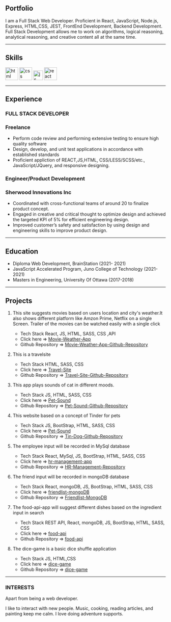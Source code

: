 ## Portfolio
I am a Full Stack Web Developer. Proficient in React, JavaScript, Node.js, Express, HTML,CSS, JEST, FrontEnd Development, Backend Development. Full Stack Development allows me to work on algorithms, logical reasoning, analytical reasoning, and creative content all at the same time.

---

## Skills

<p align='left'>
  <img src="https://upload.wikimedia.org/wikipedia/commons/thumb/6/61/HTML5_logo_and_wordmark.svg/2048px-HTML5_logo_and_wordmark.svg.png" alt="html" width="40" height="40">
  <img src='https://upload.wikimedia.org/wikipedia/commons/thumb/d/d5/CSS3_logo_and_wordmark.svg/1200px-CSS3_logo_and_wordmark.svg.png' alt="css" width="40" height="40">
  <img src='https://upload.wikimedia.org/wikipedia/commons/6/6a/JavaScript-logo.png' height='30' width='auto' alt="js">
   <img src="https://upload.wikimedia.org/wikipedia/commons/thumb/a/a7/React-icon.svg/1280px-React-icon.svg.png" alt="react" width="auto" height="40"/>
</p>

---

## Experience

### **FULL STACK DEVELOPER**
### Freelance
- Perform code review and performing extensive testing to ensure high quality software
- Design, develop, and unit test applications in accordance with established standards
- Proficient appliction of REACT,JS,HTML, CSS/LESS/SCSS/etc., JavaScript/JQuery, and responsive designing.

<!-- Working with meetings and workshops team to provide best experience to faciltators and participants while running meetings . I worked on features like creating isolated environment for participants during meeting, providing them limited tools to collaborate and created navigation panel for facilitators to move participants to different slides -->

### **Engineer/Product Development**
### Sherwood Innovations Inc

- Coordinated with cross-functional teams of around 20 to finalize product concept.
- Engaged in creative and critical thought to optimize design and achieved the targeted KPI of 5% for efficient engineering design.
- Improved customer’s safety and satisfaction by using design and engineering skills to improve product design. 

---

## Education

 - Diploma Web Development, BrainStation (2021- 2021)
 - JavaScript Accelerated Program, Juno College of Technology (2021- 2021)
 - Masters in Engineering, University Of Ottawa (2017-2018)

---

## Projects

1. This site suggests movies based on users location and city's weather.It also shows different platform like Amzon Prime, Netflix on a single Screen. Trailer of the movies can be watched easily with a single click </br>
   - Tech Stack React, JS, HTML, SASS, CSS ,API
   - Click here => [Movie-Weather-App](https://movie-weather-app.web.app/)
   - Github Repository => [Movie-Weather-App-Github-Repository](https://github.com/dennisagarwal/movie-weather-app)

2. This is a travelsite </br>
    - Tech Stack HTML, SASS, CSS
    - Click here => [Travel-Site](https://dennisagarwal.github.io/deepak-agarwal-travelsite/)
    - Github Repository => [Travel-Site-Github-Repository](https://github.com/dennisagarwal/deepak-agarwal-travelsite)

3. This app plays sounds of cat in different moods. </br>
    - Tech Stack JS, HTML, SASS, CSS
    - Click here => [Pet-Sound](https://dennisagarwal.github.io/deepak-agarwal-travelsite/)
    - Github Repository => [Pet-Sound-Github-Repository](https://github.com/dennisagarwal/Pet-Sound)

4. This website based on a concept of Tinder for pets </br>
    - Tech Stack JS, BootStrap, HTML, SASS, CSS
    - Click here => [Pet-Sound](https://dennisagarwal.github.io/tinDog/)
    - Github Repository => [Tin-Dog-Github-Repository](https://github.com/dennisagarwal/tinDog)

5. The employee input will be recorded in MySql database</br>
    - Tech Stack React, MySql, JS, BootStrap, HTML, SASS, CSS
    - Click here => [hr-management-app](https://loving-bell-14d73f.netlify.app/)
    - Github Repository => [HR-Management-Repository](https://github.com/dennisagarwal/hr-management-app)

6. The friend input will be recorded in mongoDB database</br>
    - Tech Stack React, mongoDB, JS, BootStrap, HTML, SASS, CSS
    - Click here => [friendlist-mongoDB](https://loving-bell-14d73f.netlify.app/)
    - Github Repository => [Friendlist-MongoDB](https://github.com/dennisagarwal/friendlist-mongoDB)

7. The food-api-app will suggest different dishes based on the ingredient input in search</br>
    - Tech Stack REST API, React, mongoDB, JS, BootStrap, HTML, SASS, CSS
    - Click here => [food-api](https://fervent-lewin-4cbe98.netlify.app/)
    - Github Repository => [food-api](https://github.com/dennisagarwal/food-api-app)
    
8. The dice-game is a basic dice shuffle application</br>
    - Tech Stack JS, HTML,CSS
    - Click here => [dice-game](https://dennisagarwal.github.io/diceGame/)
    - Github Repository => [dice-game](https://github.com/dennisagarwal/diceGame)
---

### INTERESTS
Apart from being a web developer.

I like to interact with new people. Music, cooking, reading articles, and painting keep me calm. I love doing adventure supports.


